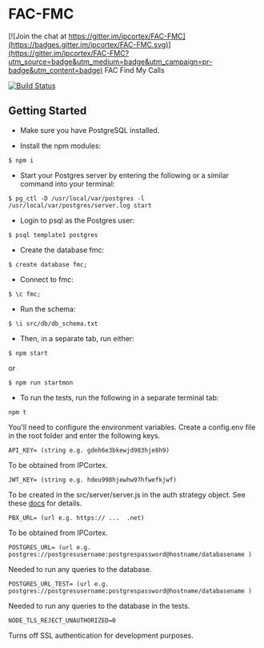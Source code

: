 # FAC-FMC

[![Join the chat at https://gitter.im/ipcortex/FAC-FMC](https://badges.gitter.im/ipcortex/FAC-FMC.svg)](https://gitter.im/ipcortex/FAC-FMC?utm_source=badge&utm_medium=badge&utm_campaign=pr-badge&utm_content=badge)
FAC Find My Calls

[![Build Status](https://travis-ci.org/ipcortex/FAC-FMC.svg?branch=master)](https://travis-ci.org/ipcortex/FAC-FMC)

## Getting Started

* Make sure you have PostgreSQL installed.

* Install the npm modules:

```
$ npm i
```
* Start your Postgres server by entering the following or a similar command into your terminal:

```
$ pg_ctl -D /usr/local/var/postgres -l /usr/local/var/postgres/server.log start

```
* Login to psql as the Postgres user:

```
$ psql template1 postgres
```

* Create the database fmc:

```
$ create database fmc;
```
* Connect to fmc:

```
$ \c fmc;
```
* Run the schema:

```
$ \i src/db/db_schema.txt
```

* Then, in a separate tab, run either:

```
$ npm start
```
or

```
$ npm run startmon
```

* To run the tests, run the following in a separate terminal tab:
```
npm t
```

You'll need to configure the environment variables. Create a config.env file in the root folder and enter the following keys.

```
API_KEY= (string e.g. gdeh6e3bkewjd983hje8h9)
```
To be obtained from IPCortex.
```
JWT_KEY= (string e.g. hdeu998hjewhw97hfwefkjwf)
```
To be created in the src/server/server.js in the auth strategy object. See these [docs](https://github.com/dwyl/hapi-auth-jwt2) for details.
```
PBX_URL= (url e.g. https:// ...  .net)
```
To be obtained from IPCortex.
```
POSTGRES_URL= (url e.g. postgres://postgresusername:postgrespassword@hostname/databasename )
```
Needed to run any queries to the database.
```
POSTGRES_URL_TEST= (url e.g. postgres://postgresusername:postgrespassword@hostname/databasename )
```
Needed to run any queries to the database in the tests.
```
NODE_TLS_REJECT_UNAUTHORIZED=0
```
Turns off SSL authentication for development purposes.

